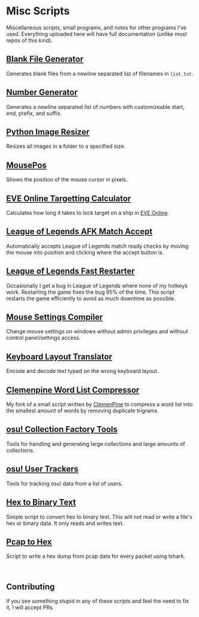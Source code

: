 # Misc Scripts

Miscellaneous scripts, small programs, and notes for other programs I've used. Everything uploaded here will have full documentation (unlike most repos of this kind).

## [Blank File Generator](https://github.com/Kuuuube/Misc_Scripts/tree/main/scripts_and_programs/blank_file_generator/)

Generates blank files from a newline separated list of filenames in `list.txt`. 

## [Number Generator](https://github.com/Kuuuube/Misc_Scripts/tree/main/scripts_and_programs/number_generator/)

Generates a newline separated list of numbers with customizeable start, end, prefix, and suffix.

## [Python Image Resizer](https://github.com/Kuuuube/Misc_Scripts/tree/main/scripts_and_programs/python_image_resizer/)

Resizes all images in a folder to a specified size.

## [MousePos](https://github.com/Kuuuube/Misc_Scripts/tree/main/scripts_and_programs/mousepos)

Shows the position of the mouse cursor in pixels.

## [EVE Online Targetting Calculator](https://github.com/Kuuuube/Misc_Scripts/tree/main/scripts_and_programs/eve_online_targetting_calculator)

Calculates how long it takes to lock target on a ship in [EVE Online](https://www.eveonline.com/).

## [League of Legends AFK Match Accept](https://github.com/Kuuuube/Misc_Scripts/tree/main/scripts_and_programs/league_of_legends_afk_match_accept)

Automatically accepts League of Legends match ready checks by moving the mouse into position and clicking where the accept button is.

## [League of Legends Fast Restarter](https://github.com/Kuuuube/Misc_Scripts/tree/main/scripts_and_programs/league_of_legends_fast_restarter)

Occasionally I get a bug in League of Legends where none of my hotkeys work. Restarting the game fixes the bug 95% of the time. This script restarts the game efficiently to avoid as much downtime as possible.

## [Mouse Settings Compiler](https://github.com/Kuuuube/Misc_Scripts/tree/main/scripts_and_programs/mouse_settings_compiler)

Change mouse settings on windows without admin privileges and without control panel/settings access.

## [Keyboard Layout Translator](https://github.com/Kuuuube/Misc_Scripts/tree/main/scripts_and_programs/keyboard_layout_translator)

Encode and decode text typed on the wrong keyboard layout.

## [Clemenpine Word List Compressor](https://github.com/Kuuuube/Misc_Scripts/tree/main/scripts_and_programs/clemenpine_word_list_compressor)

My fork of a small script written by [ClemenPine](https://github.com/ClemenPine) to compress a word list into the smallest amount of words by removing duplicate trigrams.

## [osu! Collection Factory Tools](https://github.com/Kuuuube/Misc_Scripts/tree/main/scripts_and_programs/osu_collection_factory_tools)

Tools for handling and generating large collections and large amounts of collections.

## [osu! User Trackers](https://github.com/Kuuuube/Misc_Scripts/tree/main/scripts_and_programs/osu_user_trackers)

Tools for tracking osu! data from a list of users.

## [Hex to Binary Text](https://github.com/Kuuuube/Misc_Scripts/tree/main/scripts_and_programs/hex_to_binary_text)

Simple script to convert hex to binary text. This will not read or write a file's hex or binary data. It only reads and writes text.

## [Pcap to Hex](https://github.com/Kuuuube/Misc_Scripts/tree/main/scripts_and_programs/pcap_to_hex)

Script to write a hex dump from pcap data for every packet using tshark.

<br>

## Contributing

If you see something stupid in any of these scripts and feel the need to fix it, I will accept PRs.